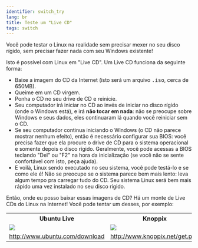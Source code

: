 ```yaml
---
identifier: switch_try
lang: br
title: Teste um "Live CD"
tags: switch
---
```


Você pode testar o Linux na realidade sem precisar mexer no seu disco rígido, sem precisar fazer nada com seu Windows existente! 

Isto é possível com Linux em "Live CD". Um Live CD funciona da seguinte forma:

<ul>

<li>Baixe a imagem do CD da Internet (isto será um arquivo <tt>.iso</tt>, cerca de 650MB). </li>

<li>Queime em um CD virgem.</li>

<li>Ponha o CD no seu drive de CD e reinicie.</li>

<li>Seu computador irá iniciar no CD ao invés de iniciar no disco rígido (onde o Windows está), e irá <b>não tocar em nada</b>: não se preocupe sobre Windows e seus dados, eles continuaram lá quando você reiniciar sem o CD. </li>

<li>Se seu computador continua iniciando o Windows (o CD não parece mostrar nenhum efeito), então é necessário configurar sua BIOS: você precisa fazer que ela procure o drive de CD para o sistema operacional e somente depois o disco rígido. Geralmente, você pode acessas a BIOS teclando "Del" ou "F2" na hora da inicialização (se você não se sente confortável com isto, peça ajuda).</li>

<li>E voilà, Linux sendo executado no seu sistema, você pode testá-lo e se como ele é! Não se preocupe se o sistema parece bem mais lento: leva algum tempo pra carregar tudo do CD. Seu sistema Linux será bem mais rápido uma vez instalado no seu disco rígido.</li>

</ul>

Então, onde eu posso baixar essas imagens de CD? Há um monte de Live CDs do Linux na Internet! Você pode tentar um desses, por exemplo:

<table cols="3">
<tbody><tr>
<th>Ubuntu Live</th>
<th>Knoppix</th>
</tr>


<tr>
<td><a href="/img/ubuntu.png"><img src="/img/ubuntu_thumbnail.png"></a></td>
<td><a href="/img/knoppix.png"><img src="/img/knoppix_thumbnail.png"></a></td>
</tr>

<tr>
<td><a href="http://www.ubuntu.com/download"> http://www.ubuntu.com/download</a></td>
<td><a href="http://www.knoppix.net/get.php"> http://www.knoppix.net/get.php</a></td>

</tr>

</tbody></table>

